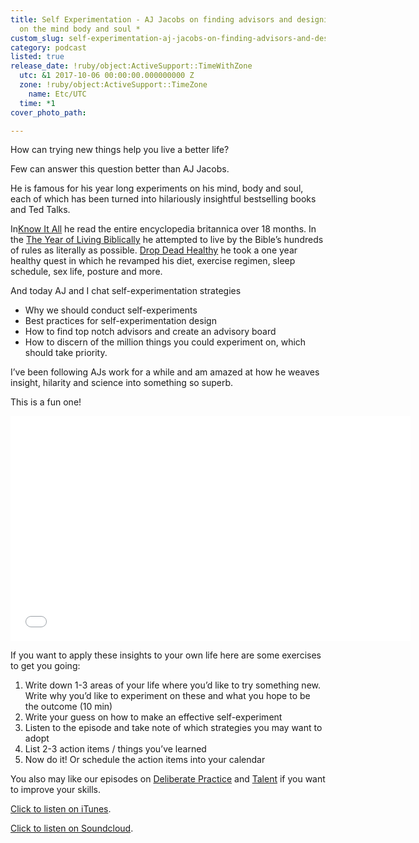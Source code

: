 ```yaml
---
title: Self Experimentation - AJ Jacobs on finding advisors and designing experiments
  on the mind body and soul *
custom_slug: self-experimentation-aj-jacobs-on-finding-advisors-and-designing-experiments-on-the-mind-body-and-soul-
category: podcast
listed: true
release_date: !ruby/object:ActiveSupport::TimeWithZone
  utc: &1 2017-10-06 00:00:00.000000000 Z
  zone: !ruby/object:ActiveSupport::TimeZone
    name: Etc/UTC
  time: *1
cover_photo_path: 

---
```

How can trying new things help you live a better life?

Few can answer this question better than AJ Jacobs.

He is famous for his year long experiments on his mind, body and soul, each of which has been turned into hilariously insightful bestselling books and Ted Talks. 

In[Know It All](http://www.amazon.com/The-Know-It-All-Humble-Become-Smartest/dp/0743250621/ref=pd_bxgy_14_img_3?ie=UTF8&refRID=12E5SFA1BTKDRHPKK2G1) he read the entire encyclopedia britannica over 18 months. In the [The Year of Living Biblically](http://www.amazon.com/The-Year-Living-Biblically-Literally/dp/0743291484/ref=pd_bxgy_14_img_2?ie=UTF8&refRID=10M8HBNBKCR059N0E72Y) he attempted to live by the Bible’s hundreds of rules as literally as possible. [Drop Dead Healthy](http://www.amazon.com/Drop-Dead-Healthy-Humble-Perfection/dp/1416599088/ref=asap_bc?ie=UTF8) he took a one year healthy quest in which he revamped his diet, exercise regimen, sleep schedule, sex life, posture and more.

And today AJ and I chat self-experimentation strategies

- Why we should conduct self-experiments 
- Best practices for self-experimentation design 
- How to find top notch advisors and create an advisory board 
- How to discern of the million things you could experiment on, which should take priority. 

I’ve been following AJs work for a while and am amazed at how he weaves insight, hilarity and science into something so superb.

This is a fun one!

<iframe style="border: none" src="//html5-player.libsyn.com/embed/episode/id/5725888/height/360/width/640/theme/legacy/autonext/no/thumbnail/yes/autoplay/no/preload/no/no_addthis/no/direction/backward/" height="360" width="640" scrolling="no" allowfullscreen webkitallowfullscreen mozallowfullscreen oallowfullscreen msallowfullscreen></iframe>

If you want to apply these insights to your own life here are some exercises to get you going:

1. Write down 1-3 areas of your life where you’d like to try something new. Write why you’d like to experiment on these and what you hope to be the outcome (10 min) 
2. Write your guess on how to make an effective self-experiment 
3. Listen to the episode and take note of which strategies you may want to adopt 
4. List 2-3 action items / things you’ve learned 
5. Now do it! Or schedule the action items into your calendar 

  
You also may like our episodes on [Deliberate Practice](https://soundcloud.com/positivity-dan/deliberate-practice-rapid) and [Talent](https://soundcloud.com/positivity-dan/talent-daniel-coyle-on-badass) if you want to improve your skills.

[Click to listen on iTunes](https://itunes.apple.com/us/podcast/positivity-podcast-with-make-school/id1090239384?mt=2). 

[Click to listen on Soundcloud](https://soundcloud.com/positivity-dan).
